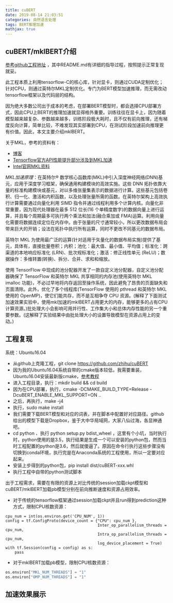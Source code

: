 ```yaml
---
title: cuBERT
date: 2019-08-14 21:03:51
categories: 自然语言处理
tags: BERT推理加速
mathjax: true
---
```


## cuBERT/mklBERT介绍

[参考github工程地址](https://github.com/zhihu/cuBERT) ，其中README.md有详细的指导过程，按照提示正常复现就妥。

此工程本质上利用tensorflow-C的核心库，针对显卡，则通过CUDA定制优化；针对CPU，则通过英特尔MKL定制优化。专门为BERT模型加速推理，而无需改动tensorflow框架以及代码层的结构。

因为绝大多数公司出于成本的考虑，在部署BERT模型时，都会选择CPU部署方式，因此CPU上BERT的推理加速就显得格外重要。<!--more-->训练往往在显卡上，因为随着模型越来越复杂、参数越来越多，训练阶段极大耗时，且不仅有前向推理，还有梯度反向计算，简单比较，不难发现其实部署到CPU，在测试阶段加速前向推理更有价值。因此，本文主要介绍mklBERT。

关于MKL，参考的资料有：

* [博客](https://www.cnblogs.com/bonelee/p/8327905.html) 
* [Tensorflow官方API性能提升部分涉及到MKL加速](https://tensorflow.google.cn/guide/performance/overview)
* [Intel官网MKL资料](https://software.intel.com/zh-cn/articles/introducing-dnn-primitives-in-intelr-mkl)

*_MKL加速原理_*：在英特尔® 数学核心函数库(MKL)中引入深度神经网络(DNN)基元，应用于深度学习框架，确保通用构建模块的高效实施。这些 DNN 拓扑依靠大量的标准构建模块或基元，对以多维张量集表示的数据进行计算。这些基元包括卷积、归一化、激活和内积函数，以及处理张量所需的函数。在英特尔架构上高效执行计算需要通过向量化利用 SIMD 指令并通过线程利用多个计算内核。向量化非常重要，因为现代处理器在最多 512 位长(16 个单精度数字)的数据向量上进行运算，并且每个周期最多可执行两个乘法和加法(融合乘加或 FMA)运算。利用向量化需要将数据连续定位在内存中。由于张量的尺寸通常较小，所以更改数据布局会带来巨大的开销；设法在拓扑中执行所有运算，同时不更改不同基元的数据布局。

英特尔 MKL 为使用最广泛的运算(针对适用于矢量化的数据布局实施)提供了基元，具体有，直接批量卷积；内积；池化：最大值、最小值、平均值；标准化：跨渠道的本地响应标准化 (LRN)、批次规标准化；激活：修正线性单元 (ReLU)；数据操作：多维转置(转换)、拆分、合并、求和和缩放。

使用 TensorFlow 中现成的池分配器开发了一款自定义池分配器，自定义池分配器确保了 TensorFlow 和英特尔 MKL 共享相同的内存池(使用英特尔 MKL imalloc 功能)，不必过早地将内存返回至操作系统，因此避免了昂贵的页面缺失和页面清除。此外，优化了多个线程库(TensorFlow 使用的 pthread 和英特尔 MKL 使用的 OpenMP)，使它们能共存，而不是互相争夺 CPU 资源。(解释了下面测试加速效果实验中，使用mkl加速的mklBERT占用更大的内存，能够更多的占有CPU计算资源。)批处理大小会影响可用并行性、工作集大小和总体内存性能的另一个重要参数。(这解释了实验结果中由批处理大小的设置导致模型在资源占用上的变动。)

## 工程复现

系统：Ubuntu16.04

* 从github上克隆工程，git clone https://github.com/zhihu/cuBERT
* 因为我的Ubuntu16.04系统自带的cmake版本较低，我需要重装，Ubuntu16.04安装最新版cmake，[参考教程](https://www.jianshu.com/p/f07ed9ce75e1) 
* 进入工程目录，执行：mkdir build && cd build
* 因为在CPU部署，执行，cmake -DCMAKE_BUILD_TYPE=Release -DcuBERT_ENABLE_MKL_SUPPORT=ON ..
* 之后，再执行，make -j4
* 执行，sudo make install
* 我们需要下载BERT模型和对应的词表，并在脚本中配置好对应路径。github给出的模型下载是Dropbox，鉴于大中华局域网，大家八仙过海，各显神通吧。
*  cd python 、执行 python setup.py bdist_wheel ，这里有个小坑，当时执行时，python使用的是3.5，执行结果是生成一个可以安装的python包，然而当时工程配置的python是3.6，然后就傻逼了。原因在命令行执行这些步骤没有切换到conda环境，执行完是在Anaconda系统的工程使用，所以一定要对应起来。
* 安装上步得到的python包，pip install dist/cuBERT-xxx.whl
* 执行工程中自带的python测试脚本

出于工程需求，需要在有限的资源上对比传统的session加载ckpt模型和cuBERT/mklBERT加载pb模型分别在前向推断速度和资源占用效率。

* 对于传统的tensorflow框架通过session加载ckpt并且run得到prediction这种方式，限制CPU核数资源：

```pyt
cpu_num = int(os.environ.get('CPU_NUM', 1))
config = tf.ConfigProto(device_count = {"CPU": cpu_num },
                                        Inter_op_parallelism_threads = cpu_num,
                                        Intra_op_parallelism_threads = cpu_num,
                                        log_device_placement = True)
with tf.Session(config = config) as s:
    pass
```

* 对于mklBERT加载pb模型，限制CPU核数资源：

```python
os.environ["MKL_NUM_THREADS"] = "1"
os.environ["OMP_NUM_THREADS"] = "1"
```

## 加速效果展示



